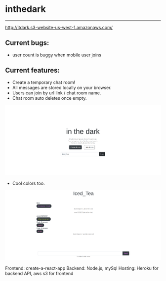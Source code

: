 # inthedark
-------------------------------
http://itdark.s3-website-us-west-1.amazonaws.com/

Current bugs:
--------------------
* user count is buggy when mobile user joins

Current features:
--------------------
* Create a temporary chat room!
* All messages are stored locally on your browser.
* Users can join by url link / chat room name.
* Chat room auto deletes once empty.

![alt text](/inthedark/screenshots/1.png?raw=true)

* Cool colors too.

![alt text](/inthedark/screenshots/2.png?raw=true)

Frontend: create-a-react-app
Backend: Node.js, mySql
Hosting: Heroku for backend API, aws s3 for frontend
